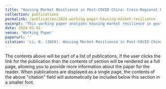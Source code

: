 ```yaml
---
title: "Housing Market Resilience in Post-COVID China: Cross-Regional Patterns and Global Comparison"
collection: publications
permalink: /publication/2024-working-paper-housing-market-resilience
excerpt: 'This working paper analyzes housing market resilience in post-COVID China with cross-regional patterns and global comparisons.'
date: 2024-01-01
venue: 'Working Paper'
paperurl: ''
citation: 'Li, B. (2024). Housing Market Resilience in Post-COVID China: Cross-Regional Patterns and Global Comparison. Working Paper.'
---
```


The contents above will be part of a list of publications, if the user clicks the link for the publication than the contents of section will be rendered as a full page, allowing you to provide more information about the paper for the reader. When publications are displayed as a single page, the contents of the above "citation" field will automatically be included below this section in a smaller font.

